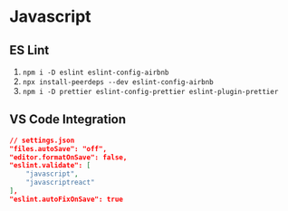# Javascript

## ES Lint

1. `npm i -D eslint eslint-config-airbnb`
2. `npx install-peerdeps --dev eslint-config-airbnb`
3. `npm i -D prettier eslint-config-prettier eslint-plugin-prettier`

## VS Code Integration

```json
// settings.json
"files.autoSave": "off",
"editor.formatOnSave": false,
"eslint.validate": [
    "javascript",
    "javascriptreact"
],
"eslint.autoFixOnSave": true
```